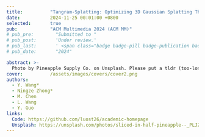 ```yaml
---
title:          "Tangram-Splatting: Optimizing 3D Gaussian Splatting Through Tangram-inspired Shape Priors"
date:           2024-11-25 00:01:00 +0800
selected:       true
pub:            "ACM Multimedia 2024 (ACM MM)"
# pub_pre:        "Submitted to "
# pub_post:       'Under review.'
# pub_last:       ' <span class="badge badge-pill badge-publication badge-success">Spotlight</span>'
# pub_date:       "2024"

abstract: >-
  Photo by Pineapple Supply Co. on Unsplash. Please put a tldr (too-long-didnt-read, 1~2 sentences) of your publication here. It is not recommended to put the actual abstract here because it is usually too long to fit in. $\LaTeX$ is supported. $a=b+c$.
cover:          /assets/images/covers/cover2.png
authors:
  - Y. Wang*
  - Ningze Zhong*
  - M. Chen
  - L. Wang
  - Y. Guo
links:
  Code: https://github.com/luost26/academic-homepage
  Unsplash: https://unsplash.com/photos/sliced-in-half-pineapple--_PLJZmHZzk
---
```

